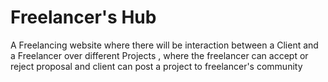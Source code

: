 # Freelancer's Hub
 A Freelancing website where there will be interaction between a Client and a Freelancer over different Projects , where the freelancer can accept or reject proposal and client can post a project to freelancer's community
